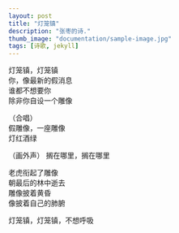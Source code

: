 ```yaml
---
layout: post
title: "灯笼镇"
description: "张枣的诗."
thumb_image: "documentation/sample-image.jpg"
tags: [诗歌, jekyll]
---
```


灯笼镇，灯笼镇 <br>
你，像最新的假消息 <br>
谁都不想要你 <br>
除非你自设一个雕像 <br>


（合唱） <br>
假雕像，一座雕像 <br>
灯红酒绿 <br>


（画外声） 
搁在哪里，搁在哪里 <br>


老虎衔起了雕像 <br>
朝最后的林中逝去 <br>
雕像披着黄昏 <br>
像披着自己的肺腑 <br>


灯笼镇，灯笼镇，不想呼吸 
